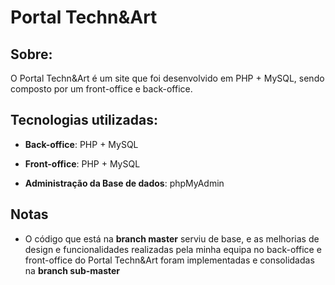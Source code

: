 # Portal Techn&Art  
## Sobre:
O Portal Techn&Art é um site que foi desenvolvido em PHP + MySQL, sendo composto por um front-office e back-office.


## Tecnologias utilizadas:
- **Back-office**: PHP + MySQL

- **Front-office**: PHP + MySQL

- **Administração da Base de dados**: phpMyAdmin 


## Notas
- O código que está na **branch master** serviu de base, e as melhorias de design e funcionalidades realizadas pela minha equipa no back-office e front-office do Portal Techn&Art foram implementadas e consolidadas na **branch sub-master**

